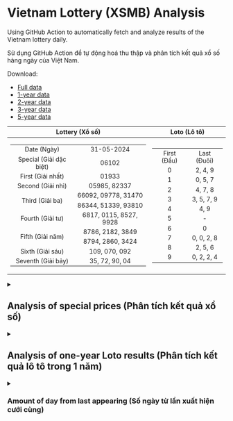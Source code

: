 # Vietnam Lottery (XSMB) Analysis

Using GitHub Action to automatically fetch and analyze results of the Vietnam lottery daily.

Sử dụng GitHub Action để tự động hoá thu thập và phân tích kết quả xổ số hàng ngày của Việt Nam.

Download:

* [Full data](https://raw.githubusercontent.com/khiemdoan/vietnam-lottery-xsmb-analysis/main/results/xsmb.csv)
* [1-year data](https://raw.githubusercontent.com/khiemdoan/vietnam-lottery-xsmb-analysis/main/results/xsmb_1_year.csv)
* [2-year data](https://raw.githubusercontent.com/khiemdoan/vietnam-lottery-xsmb-analysis/main/results/xsmb_2_year.csv)
* [3-year data](https://raw.githubusercontent.com/khiemdoan/vietnam-lottery-xsmb-analysis/main/results/xsmb_3_year.csv)
* [5-year data](https://raw.githubusercontent.com/khiemdoan/vietnam-lottery-xsmb-analysis/main/results/xsmb_5_year.csv)

| Lottery (Xổ số) | Loto (Lô tô) |
| :------------: | :----------: |
| <table><tr><td>Date (Ngày)</td><td>31-05-2024</td></tr><tr><td>Special (Giải dặc biệt)</td><td>06102</td></tr><tr><td>First (Giải nhất)</td><td>01933</td></tr><tr><td>Second (Giải nhì)</td><td>05985, 82337</td></tr><tr><td rowspan="2">Third (Giải ba)</td><td>66092, 09778, 31470</td></tr><tr><td>86344, 51339, 93810</td></tr><tr><td>Fourth (Giải tư)</td><td>6817, 0115, 8527, 9928</td></tr><tr><td rowspan="2">Fifth (Giải năm)</td><td>8786, 2182, 3849</td></tr><tr><td>8794, 2860, 3424</td></tr><tr><td>Sixth (Giải sáu)</td><td>109, 070, 092</td></tr><tr><td>Seventh (Giải bảy)</td><td>35, 72, 90, 04</td></tr></table> | <table><tr><td>First (Đầu)</td><td>Last (Đuôi)</td></tr><tr><td>0</td><td>2, 4, 9</td></tr><tr><td>1</td><td>0, 5, 7</td></tr><tr><td>2</td><td>4, 7, 8</td></tr><tr><td>3</td><td>3, 5, 7, 9</td></tr><tr><td>4</td><td>4, 9</td></tr><tr><td>5</td><td>-</td></tr><tr><td>6</td><td>0</td></tr><tr><td>7</td><td>0, 0, 2, 8</td></tr><tr><td>8</td><td>2, 5, 6</td></tr><tr><td>9</td><td>0, 2, 2, 4</td></tr></table> |

<details>
  <summary><h2>Analysis of special prices (Phân tích kết quả xổ số)</h2></summary>
  <h3>Amount of day from last appearing (Số ngày từ lần xuất hiện cuối cùng)</h3>

  ![Delta](images/special_delta.jpg)

  <h3>Top 10 amount of day from last appearing (Top 10 số lâu chưa xuất hiện)</h3>

  ![Delta top 10](images/special_delta_top_10.jpg)
</details>

<details>
  <summary><h2>Analysis of one-year Loto results (Phân tích kết quả lô tô trong 1 năm)</h2></summary>

  Max: 127. Min: 72.

  Mean: 97.74. Standard deviation: 10.15.

  <h3>Detail (Chi tiết)</h3>

  ![Detail](images/heatmap.jpg)

  <h3>Top 10</h3>

  ![Top 10](images/top-10.jpg)

  <h3>Distribution (Phân bổ)</h3>

  ![Distribution](images/distribution.jpg)
</details>

<details>
  <summary><h3>Amount of day from last appearing (Số ngày từ lần xuất hiện cưới cùng)</h2></summary>

  ![Delta](images/delta.jpg)

  <h3>Top 10 amount of day from last appearing (Top 10 số lâu chưa xuất hiện)</h3>

  ![Delta top 10](images/delta_top_10.jpg)
</details>